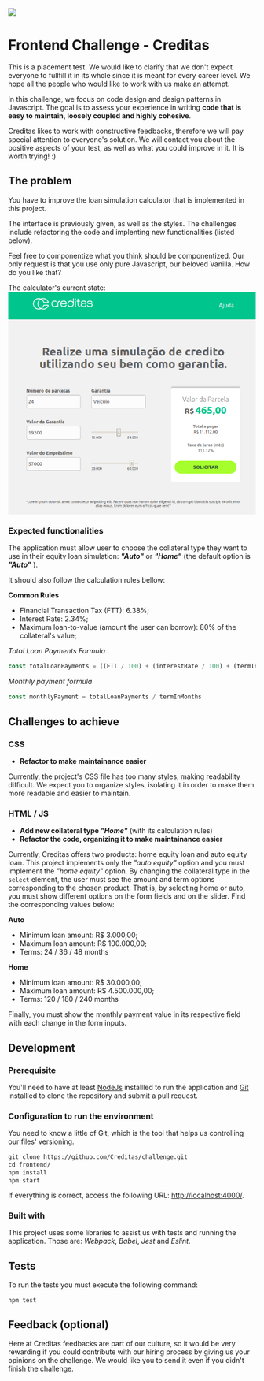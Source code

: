 <img src="https://www.creditas.com.br/static/images/logo-creditas-color-8367919c2a.svg" width="400">

# Frontend Challenge - Creditas
This is a placement test. We would like to clarify that we don't expect everyone to fullfill it in its whole since it is meant for every career level. We hope all the people who would like to work with us make an attempt.

In this challenge, we focus on code design and design patterns in Javascript. The goal is to assess your experience in writing **code that is easy to maintain, loosely coupled and highly cohesive**.

Creditas likes to work with constructive feedbacks, therefore we will pay special attention to everyone's solution. We will contact you about the positive aspects of your test, as well as what you could improve in it. It is worth trying! :)

## The problem

You have to improve the loan simulation calculator that is implemented in this project.

The interface is previously given, as well as the styles. The challenges include refactoring the code and implenting new functionalities (listed below).

Feel free to componentize what you think should be componentized. Our only request is that you use only pure Javascript, our beloved Vanilla. How do you like that?

The calculator's current state:
<img style="display: block; margin: 0 auto;" src="./layout.png">


### Expected functionalities

The application must allow user to choose the collateral type they want to use in their equity loan simulation:
***"Auto"*** or ***"Home"*** (the default option is ***"Auto"*** ).

It should also follow the calculation rules bellow:

**Common Rules**
- Financial Transaction Tax (FTT): 6.38%;
- Interest Rate: 2.34%;
- Maximum loan-to-value (amount the user can borrow): 80% of the collateral's value;

*Total Loan Payments Formula*

```javascript
const totalLoanPayments = ((FTT / 100) + (interestRate / 100) + (termInMonths / 1000) + 1) * loanAmount
```

*Monthly payment formula*

```javascript
const monthlyPayment = totalLoanPayments / termInMonths
```

## Challenges to achieve

### CSS
* **Refactor to make maintainance easier** 

Currently, the project's CSS file has too many styles, making readability difficult. We expect you to organize styles, isolating it in order to make them more readable and easier to maintain.

### HTML / JS
* **Add new collateral type _"Home"_** (with its calculation rules) 
* **Refactor the code, organizing it to make maintainance easier** 

Currently, Creditas offers two products: home equity loan and auto equity loan. This project implements only the *"auto equity"* option and you must implement the *"home equity"* option.
By changing the collateral type in the `select` element, the user must see the amount and term options corresponding to the chosen product. That is, by selecting home or auto, you must show different options on the form fields and on the slider. Find the corresponding values below:

**Auto**
- Minimum loan amount: R$ 3.000,00;
- Maximum loan amount: R$ 100.000,00;
- Terms: 24 / 36 / 48 months

**Home**
- Minimum loan amount: R$ 30.000,00;
- Maximum loan amount: R$ 4.500.000,00;
- Terms: 120 / 180 / 240 months

Finally, you must show the monthly payment value in its respective field with each change in the form inputs.

## Development

### Prerequisite
You'll need to have at least [NodeJs](https://nodejs.org/en/) installled to run the application and [Git](https://git-scm.com/book/en/v2/Getting-Started-Installing-Git) installled to clone the repository and submit a pull request.

### Configuration to run the environment
You need to know a little of Git, which is the tool that helps us controlling our files' versioning.

```shell
git clone https://github.com/Creditas/challenge.git
cd frontend/
npm install
npm start
```

If everything is correct, access the following URL: [http://localhost:4000/](http://localhost:4000/).

### Built with
This project uses some libraries to assist us with tests and running the application. Those are: *Webpack*, *Babel*, *Jest* and *Eslint*.

## Tests

To run the tests you must execute the following command:

```shell
npm test
```

## Feedback (optional)
Here at Creditas feedbacks are part of our culture, so it would be very rewarding if you could contribute with our hiring process by giving us your opinions on the challenge. We would like you to send it even if you didn't finish the challenge.
